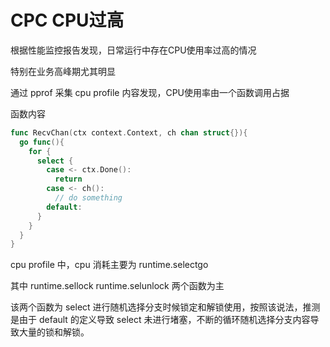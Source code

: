 # CPC CPU过高

根据性能监控报告发现，日常运行中存在CPU使用率过高的情况

特别在业务高峰期尤其明显

通过 pprof 采集 cpu profile 内容发现，CPU使用率由一个函数调用占据

函数内容

```go
func RecvChan(ctx context.Context, ch chan struct{}){
  go func(){
    for {
      select {
        case <- ctx.Done():
          return
        case <- ch():
          // do something
        default:
      }
    }
  }
}
```

cpu profile 中，cpu 消耗主要为 runtime.selectgo

其中 runtime.sellock runtime.selunlock 两个函数为主

该两个函数为 select 进行随机选择分支时候锁定和解锁使用，按照该说法，推测是由于 default 的定义导致 select 未进行堵塞，不断的循环随机选择分支内容导致大量的锁和解锁。
